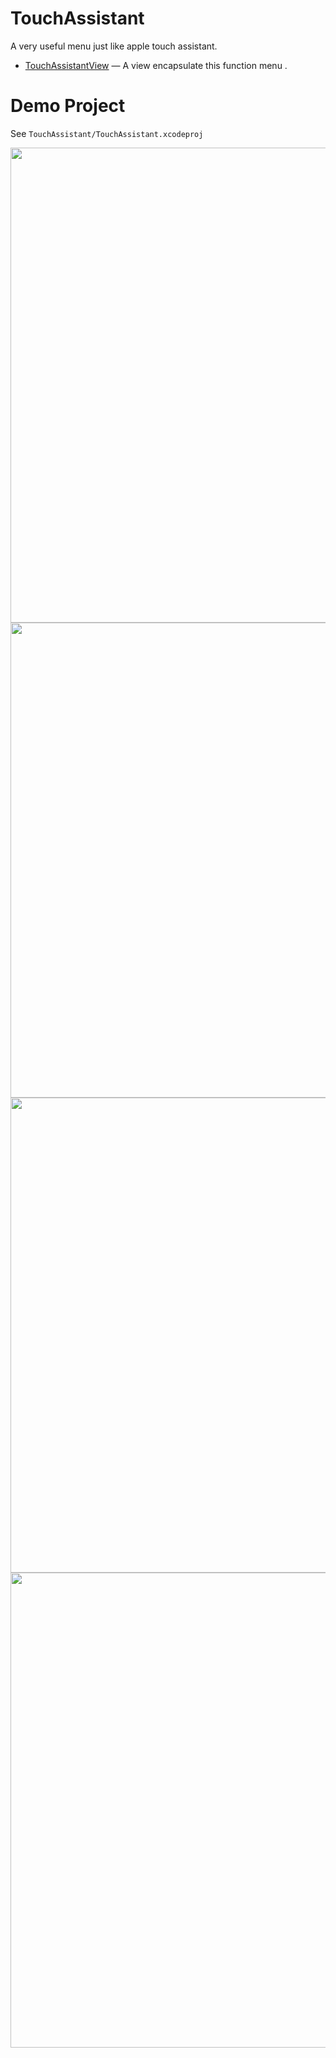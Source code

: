 # TouchAssistant
A very useful menu just like apple touch assistant.


* [TouchAssistantView](https://github.com/HeterPu/PHAutoScrollView) — A view  encapsulate this function menu .

Demo Project
==============
See `TouchAssistant/TouchAssistant.xcodeproj`

<img src="https://raw.github.com/HeterPu/TouchAssistant/master/demo/pic1.png" width="760"><br/>
<img src="https://raw.github.com/HeterPu/TouchAssistant/master/demo/pic2.png" width="760">
<img src="https://raw.github.com/HeterPu/TouchAssistant/master/demo/pic3.png" width="760">
<img src="https://raw.github.com/HeterPu/TouchAssistant/master/demo/pic4.png" width="760">